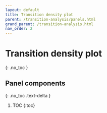 ```yaml
---
layout: default
title: Transition density plot
parent: /transition-analysis/panels.html
grand_parent: /transition-analysis.html
nav_order: 2
---
```


# Transition density plot
{: .no_toc }

## Panel components
{: .no_toc .text-delta }

1. TOC
{:toc}



